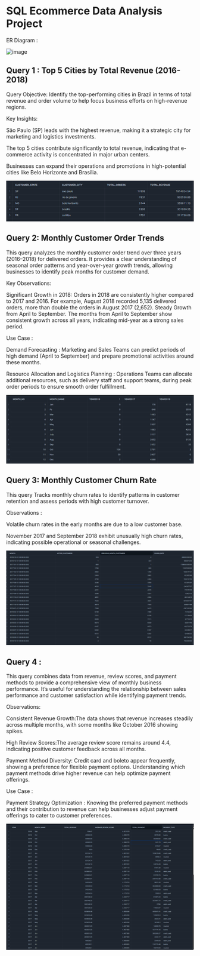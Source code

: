 # SQL Ecommerce Data Analysis Project

ER Diagram :

![image](https://github.com/user-attachments/assets/e30a324f-b910-4d47-9909-ac64cd7c032f)

## Query 1 : Top 5 Cities by Total Revenue (2016-2018)

Query Objective:
Identify the top-performing cities in Brazil in terms of total revenue and order volume to help focus business efforts on high-revenue regions.

Key Insights:

São Paulo (SP) leads with the highest revenue, making it a strategic city for marketing and logistics investments.

The top 5 cities contribute significantly to total revenue, indicating that e-commerce activity is concentrated in major urban centers.

Businesses can expand their operations and promotions in high-potential cities like Belo Horizonte and Brasília.

![Screenshot Description](https://github.com/praveenGIT27/SQL-Analysis/blob/main/Query%201%20SS.png)



## Query 2: Monthly Customer Order Trends

This query analyzes the monthly customer order trend over three years (2016–2018) for delivered orders. It provides a clear understanding of seasonal order patterns and year-over-year growth trends, allowing businesses to identify peak months for customer demand.

Key Observations:

Significant Growth in 2018: Orders in 2018 are consistently higher compared to 2017 and 2016. For example, August 2018 recorded 5,135 delivered orders, more than double the orders in August 2017 (2,652).
Steady Growth from April to September.
The months from April to September show consistent growth across all years, indicating mid-year as a strong sales period.

Use Case : 

Demand Forecasting : Marketing and Sales Teams can predict periods of high demand (April to September) and prepare promotional activities around these months.

Resource Allocation and Logistics Planning : Operations Teams can allocate additional resources, such as delivery staff and support teams, during peak order periods to ensure smooth order fulfillment.

![Screenshot Description](https://github.com/praveenGIT27/SQL-Analysis/blob/main/Query%202%20SS.png)


## Query 3: Monthly Customer Churn Rate

This query Tracks monthly churn rates to identify patterns in customer retention and assess periods with high customer turnover.

Observations :

Volatile churn rates in the early months are due to a low customer base.

November 2017 and September 2018 exhibit unusually high churn rates, indicating possible operational or seasonal challenges.

![Screenshot Description](https://github.com/praveenGIT27/SQL-Analysis/blob/main/Query%203%20SS.png)


## Query 4 : 

This query combines data from revenue, review scores, and payment methods to provide a comprehensive view of monthly business performance. It’s useful for understanding the relationship between sales performance and customer satisfaction while identifying payment trends.

Observations:

Consistent Revenue Growth:The data shows that revenue increases steadily across multiple months, with some months like October 2016 showing spikes.

High Review Scores:The average review score remains around 4.4, indicating positive customer feedback across all months.

Payment Method Diversity: Credit card and boleto appear frequently, showing a preference for flexible payment options. Understanding which payment methods drive higher revenue can help optimize payment offerings.

Use Case : 

Payment Strategy Optimization : Knowing the preferred payment methods and their contribution to revenue can help businesses adjust payment offerings to cater to customer preferences.

![Screenshot Description](https://github.com/praveenGIT27/SQL-Analysis/blob/main/Query%204SS.png)

